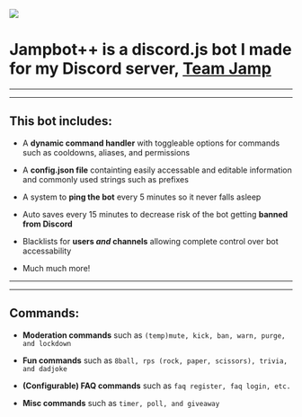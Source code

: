 ![](https://media.discordapp.net/attachments/722174152357707776/724385495378821170/20200416_063556_0000.png?width=1023&height=256)

# Jampbot++ is a discord.js bot I made for my Discord server, [Team Jamp](https://discord.gg/STbuRN)

---

---

## This bot includes:

- A **dynamic command handler** with toggleable options for commands such as cooldowns, aliases, and permissions

- A **config.json file** containting easily accessable and editable information and commonly used strings such as prefixes

- A system to **ping the bot** every 5 minutes so it never falls asleep

- Auto saves every 15 minutes to decrease risk of the bot getting **banned from Discord**

- Blacklists for **users _and_ channels** allowing complete control over bot accessability

- Much much more!

---

---

## Commands:

- **Moderation commands** such as `(temp)mute, kick, ban, warn, purge, and lockdown`

- **Fun commands** such as `8ball, rps (rock, paper, scissors), trivia, and dadjoke`

- **(Configurable) FAQ commands** such as `faq register, faq login, etc.`

- **Misc commands** such as `timer, poll, and giveaway`
